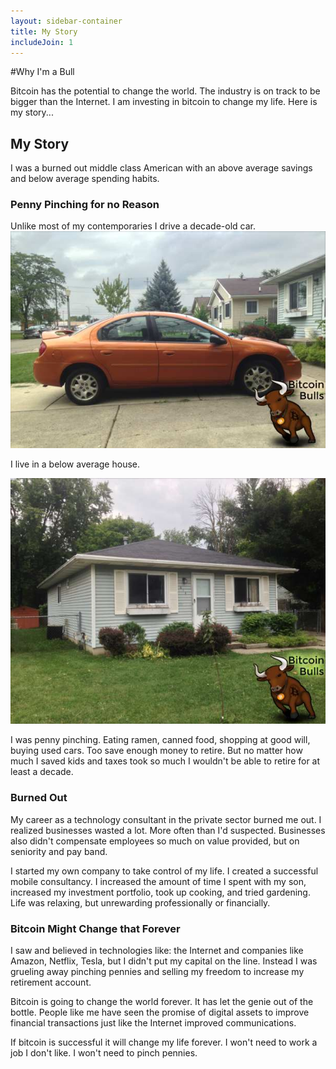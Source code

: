 ```yaml
---
layout: sidebar-container
title: My Story
includeJoin: 1
---
```


#Why I'm a Bull

Bitcoin has the potential to change the world. The industry is on track to be bigger than the Internet. I am investing in bitcoin to change my life. Here is my story...

## My Story

I was a burned out middle class American with an above average savings and below average spending habits.

### Penny Pinching for no Reason

Unlike most of my contemporaries I drive a decade-old car.
![my 2005 Dodge Neon](/images/dave-2005-neon.jpg)

I live in a below average house.

![my house](/images/theo-house.jpg)


I was penny pinching. Eating ramen, canned food, shopping at good will, buying used cars. Too save enough money to retire. But no matter how much I saved kids and taxes took so much I wouldn't be able to retire for at least a decade.

### Burned Out

My career as a technology consultant in the private sector burned me out. I realized businesses wasted a lot. More often than I'd suspected. Businesses also didn't compensate employees so much on value provided, but on seniority and pay band.

I started my own company to take control of my life. I created a successful mobile consultancy. I increased the amount of time I spent with my son, increased my investment portfolio, took up cooking, and tried gardening. Life was relaxing, but unrewarding professionally or financially.

### Bitcoin Might Change that Forever

I saw and believed in technologies like: the Internet and companies like Amazon, Netflix, Tesla, but I didn't put my capital on the line. Instead I was grueling away pinching pennies and selling my freedom to increase my retirement account.

Bitcoin is going to change the world forever. It has let the genie out of the bottle. People like me have seen the promise of digital assets to improve financial transactions just like the Internet improved communications.

If bitcoin is successful it will change my life forever. I won't need to work a job I don't like. I won't need to pinch pennies.




